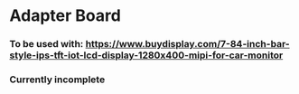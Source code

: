 # Adapter Board
### To be used with: https://www.buydisplay.com/7-84-inch-bar-style-ips-tft-iot-lcd-display-1280x400-mipi-for-car-monitor

### Currently incomplete